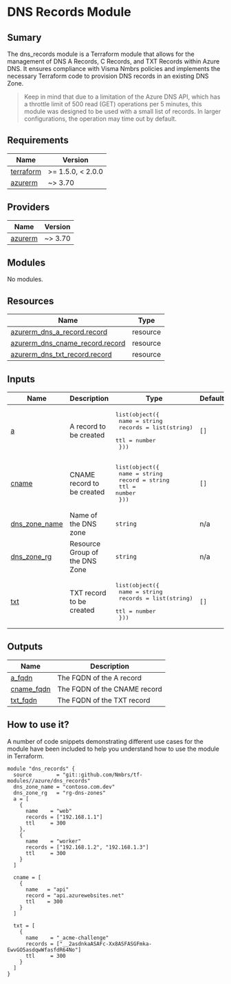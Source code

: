 # DNS Records Module

## Sumary

The dns_records module is a Terraform module that allows for the management of DNS A Records, C Records, and TXT Records within Azure DNS. It ensures compliance with Visma Nmbrs policies and implements the necessary Terraform code to provision DNS records in an existing DNS Zone.

> Keep in mind that due to a limitation of the Azure DNS API, which has a throttle limit of 500 read (GET) operations per 5 minutes, this module was designed to be used with a small list of records. In larger configurations, the operation may time out by default.

## Requirements

| Name | Version |
|------|---------|
| <a name="requirement_terraform"></a> [terraform](#requirement\_terraform) | >= 1.5.0, < 2.0.0 |
| <a name="requirement_azurerm"></a> [azurerm](#requirement\_azurerm) | ~> 3.70 |

## Providers

| Name | Version |
|------|---------|
| <a name="provider_azurerm"></a> [azurerm](#provider\_azurerm) | ~> 3.70 |

## Modules

No modules.

## Resources

| Name | Type |
|------|------|
| [azurerm_dns_a_record.record](https://registry.terraform.io/providers/hashicorp/azurerm/latest/docs/resources/dns_a_record) | resource |
| [azurerm_dns_cname_record.record](https://registry.terraform.io/providers/hashicorp/azurerm/latest/docs/resources/dns_cname_record) | resource |
| [azurerm_dns_txt_record.record](https://registry.terraform.io/providers/hashicorp/azurerm/latest/docs/resources/dns_txt_record) | resource |

## Inputs

| Name | Description | Type | Default | Required |
|------|-------------|------|---------|:--------:|
| <a name="input_a"></a> [a](#input\_a) | A record to be created | <pre>list(object({<br>    name    = string<br>    records = list(string)<br>    ttl     = number<br>  }))</pre> | `[]` | no |
| <a name="input_cname"></a> [cname](#input\_cname) | CNAME record to be created | <pre>list(object({<br>    name   = string<br>    record = string<br>    ttl    = number<br>  }))</pre> | `[]` | no |
| <a name="input_dns_zone_name"></a> [dns\_zone\_name](#input\_dns\_zone\_name) | Name of the DNS zone | `string` | n/a | yes |
| <a name="input_dns_zone_rg"></a> [dns\_zone\_rg](#input\_dns\_zone\_rg) | Resource Group of the DNS Zone | `string` | n/a | yes |
| <a name="input_txt"></a> [txt](#input\_txt) | TXT record to be created | <pre>list(object({<br>    name    = string<br>    records = list(string)<br>    ttl     = number<br>  }))</pre> | `[]` | no |

## Outputs

| Name | Description |
|------|-------------|
| <a name="output_a_fqdn"></a> [a\_fqdn](#output\_a\_fqdn) | The FQDN of the A record |
| <a name="output_cname_fqdn"></a> [cname\_fqdn](#output\_cname\_fqdn) | The FQDN of the CNAME record |
| <a name="output_txt_fqdn"></a> [txt\_fqdn](#output\_txt\_fqdn) | The FQDN of the TXT record |

## How to use it?

A number of code snippets demonstrating different use cases for the module have been included to help you understand how to use the module in Terraform.

```hcl
module "dns_records" {
  source        = "git::github.com/Nmbrs/tf-modules//azure/dns_records"
  dns_zone_name = "contoso.com.dev"
  dns_zone_rg   = "rg-dns-zones"
  a = [
    {
      name    = "web"
      records = ["192.168.1.1"]
      ttl     = 300
    },
    {
      name    = "worker"
      records = ["192.168.1.2", "192.168.1.3"]
      ttl     = 300
    }
  ]

  cname = [
    {
      name   = "api"
      record = "api.azurewebsites.net"
      ttl    = 300
    }
  ]

  txt = [
    {
      name    = "_acme-challenge"
      records = ["__2asdnkaASAFc-Xx8ASFASGFmka-EwvGO5asdqwWfasfdR64No"]
      ttl     = 300
    }
  ]
}
```
